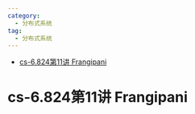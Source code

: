 ```yaml
---
category: 
  - 分布式系统
tag:
  - 分布式系统
---
```


- [cs-6.824第11讲 Frangipani](#cs-6824第11讲-frangipani)


# cs-6.824第11讲 Frangipani